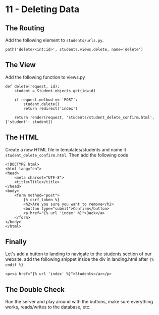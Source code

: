 # 11 - Deleting Data

## The Routing

Add the following element to `students/urls.py`. 

`path('delete/<int:id>', students.views.delete, name='delete')` 

## The View

Add the following function to views.py

```text
def delete(request, id):
    student = Student.objects.get(id=id)

    if request.method == 'POST':
        student.delete()
        return redirect('index')

    return render(request, 'students/student_delete_confirm.html', {'student': student})
```

## The HTML

Create a new HTML file in templates/students and name it `student_delete_confirm.html`. Then add the following code

```text
<!DOCTYPE html>
<html lang="en">
<head>
    <meta charset="UTF-8">
    <title>Title</title>
</head>
<body>
    <form method="post">
        {% csrf_token %}
        <h2>Are you sure you want to remove</h2>
        <button type="submit">Confirm</button>
        <a href="{% url 'index' %}">Back</a>
    </form>
</body>
</html>
```

## Finally

Let's add a button to landing to navigate to the students section of our website. add the following snippet inside the div in landing.html after `{% endif %}`. 

 `<p><a href="{% url 'index' %}">Students</a></p>` 

## The Double Check

Run the server and play around with the buttons, make sure everything works, reads/writes to the database, etc.

